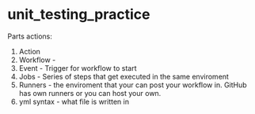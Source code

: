 # unit_testing_practice 

Parts actions:
1. Action
2. Workflow - 
3. Event - Trigger for workflow to start
4. Jobs - Series of steps that get executed in the same enviroment
5. Runners - the enviroment that your can post your workflow in. GitHub has own runners or you can host your own.
6. yml syntax - what file is written in
